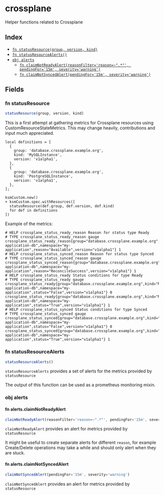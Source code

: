 # crossplane

Helper functions related to Crossplane

## Index

* [`fn statusResource(group, version, kind)`](#fn-statusresource)
* [`fn statusResourceAlerts()`](#fn-statusresourcealerts)
* [`obj alerts`](#obj-alerts)
  * [`fn claimNotReadyAlert(reasonFilter='reason=~".*"', pendingFor='15m', severity='warning')`](#fn-alertsclaimnotreadyalert)
  * [`fn claimNotSyncedAlert(pendingFor='15m', severity='warning')`](#fn-alertsclaimnotsyncedalert)

## Fields

### fn statusResource

```ts
statusResource(group, version, kind)
```

This is a first attempt at gathering metrics for Crossplane resources using
CustomResourceStateMetrics. This may change heavily, contributions and input
much appreciated.

```jsonnet
local definitions = [
  {
    group: 'database.crossplane.example.org',
    kind: 'MySQLInstance',
    version: 'v1alpha1',
  },
  {
    group: 'database.crossplane.example.org',
    kind: 'PostgreSQLInstance',
    version: 'v1alpha1',
  },
];

ksmCustom.new()
+ ksmCustom.spec.withResources([
  statusResource(def.group, def.version, def.kind)
  for def in definitions
])
```

Example of the metrics:

```
# HELP crossplane_status_ready_reason Reason for status type Ready
# TYPE crossplane_status_ready_reason gauge
crossplane_status_ready_reason{group="database.crossplane.example.org",kind="MySQLInstance",name="my-application-db",namespace="my-application",reason="Available",version="v1alpha1"} 1
# HELP crossplane_status_synced_reason Reason for status type Synced
# TYPE crossplane_status_synced_reason gauge
crossplane_status_synced_reason{group="database.crossplane.example.org",kind="MySQLInstance",name="my-application-db",namespace="my-application",reason="ReconcileSuccess",version="v1alpha1"} 1
# HELP crossplane_status_ready Status conditions for type Ready
# TYPE crossplane_status_ready gauge
crossplane_status_ready{group="database.crossplane.example.org",kind="MySQLInstance",name="my-application-db",namespace="my-application",status="False",version="v1alpha1"} 0
crossplane_status_ready{group="database.crossplane.example.org",kind="MySQLInstance",name="my-application-db",namespace="my-application",status="True",version="v1alpha1"} 1
# HELP crossplane_status_synced Status conditions for type Synced
# TYPE crossplane_status_synced gauge
crossplane_status_synced{group="database.crossplane.example.org",kind="MySQLInstance",name="my-application-db",namespace="my-application",status="False",version="v1alpha1"} 0
crossplane_status_synced{group="database.crossplane.example.org",kind="MySQLInstance",name="my-application-db",namespace="my-application",status="True",version="v1alpha1"} 1

```


### fn statusResourceAlerts

```ts
statusResourceAlerts()
```

`statusResourceAlerts` provides a set of alerts for the metrics provided by `statusResource`

The output of this function can be used as a prometheus monitoring mixin.


### obj alerts


#### fn alerts.claimNotReadyAlert

```ts
claimNotReadyAlert(reasonFilter='reason=~".*"', pendingFor='15m', severity='warning')
```

`claimNotReadyAlert` provides an alert for metrics provided by `statusResource`

 It might be useful to create separate alerts for different `reason`, for example
 Create/Delete operations may take a while and should only alert when they are
 stuck.


#### fn alerts.claimNotSyncedAlert

```ts
claimNotSyncedAlert(pendingFor='15m', severity='warning')
```

`claimNotSyncedAlert` provides an alert for metrics provided by `statusResource`
